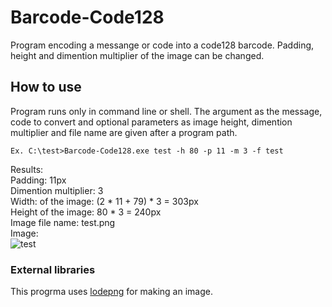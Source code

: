 # Barcode-Code128

Program encoding a messange or code into a code128 barcode. Padding, height and dimention multiplier of the image can be changed.


## How to use</h4>

Program runs only in command line or shell. The argument as the message, code to convert and optional parameters as image height, dimention multiplier and file name are given after a program path. </br>

```Ex. C:\test>Barcode-Code128.exe test -h 80 -p 11 -m 3 -f test```</br>

Results:</br>
Padding: 11px</br>
Dimention multiplier: 3</br>
Width: of the image: (2 * 11 + 79) * 3 = 303px</br>
Height of the image: 80 * 3 = 240px</br>
Image file name: test.png</br>
Image:</br>
![test](https://github.com/Wicio05/Barcode-code128/assets/95180248/b6c9949d-8c99-41ef-afa0-94d087f18f16)

</p>
</div>

### External libraries
This progrma uses <a href="https://lodev.org/lodepng/">lodepng</a> for making an image.
